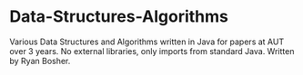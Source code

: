 # Data-Structures-Algorithms

Various Data Structures and Algorithms written in Java for papers at AUT over 3 years. No external libraries, only imports from standard Java.
Written by Ryan Bosher.
